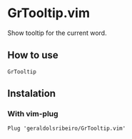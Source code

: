 # GrTooltip.vim

Show tooltip for the current word.

## How to use

```
GrTooltip
```

## Instalation

### With vim-plug

```vim
Plug 'geraldolsribeiro/GrTooltip.vim'
```
